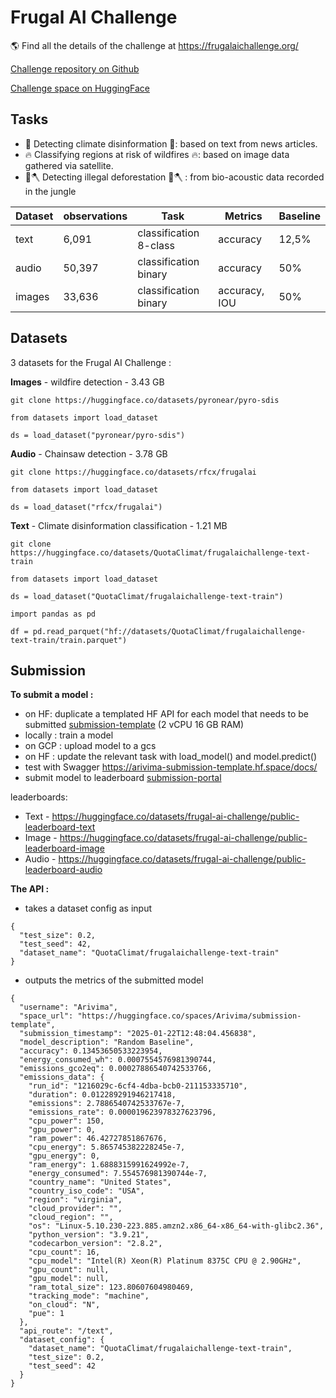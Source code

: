 # Frugal AI Challenge

🌎 Find all the details of the challenge at https://frugalaichallenge.org/

[Challenge repository on Github](git@github.com:frugal-ai-challenge/frugal-ai-challenge.github.io.git)

[Challenge space on HuggingFace](https://huggingface.co/frugal-ai-challenge)

## Tasks

- 📝 Detecting climate disinformation 📝: based on text from news articles.
- 🔥 Classifying regions at risk of wildfires 🔥: based on image data gathered via satellite.
- 🌳🪓 Detecting illegal deforestation 🌳🪓 : from bio-acoustic data recorded in the jungle


| Dataset | observations | Task | Metrics | Baseline |
|---|---|---|---|---|
| text | 6,091 | classification 8-class| accuracy | 12,5% |
| audio | 50,397 | classification binary  |accuracy | 50% |
| images | 33,636 | classification binary  |accuracy, IOU | 50% | 

## Datasets

3 datasets for the Frugal AI Challenge :

**Images** - wildfire detection - 3.43 GB

```
git clone https://huggingface.co/datasets/pyronear/pyro-sdis
```
```
from datasets import load_dataset

ds = load_dataset("pyronear/pyro-sdis")
```

**Audio** - Chainsaw detection - 3.78 GB
```
git clone https://huggingface.co/datasets/rfcx/frugalai
```
```
from datasets import load_dataset

ds = load_dataset("rfcx/frugalai")
```

**Text** - Climate disinformation classification - 1.21 MB
```
git clone https://huggingface.co/datasets/QuotaClimat/frugalaichallenge-text-train
```
```
from datasets import load_dataset

ds = load_dataset("QuotaClimat/frugalaichallenge-text-train")
```
```
import pandas as pd

df = pd.read_parquet("hf://datasets/QuotaClimat/frugalaichallenge-text-train/train.parquet")
```

## Submission

**To submit a model :**
- on HF: duplicate a templated HF API for each model that needs to be submitted [submission-template](https://huggingface.co/spaces/frugal-ai-challenge/submission-template) (2 vCPU 16 GB RAM)
- locally : train a model
- on GCP : upload model to a gcs
- on HF : update the relevant task with load_model() and model.predict()
- test with Swagger https://arivima-submission-template.hf.space/docs/
- submit model to leaderboard [submission-portal](https://huggingface.co/spaces/frugal-ai-challenge/submission-portal)

leaderboards:
- Text - https://huggingface.co/datasets/frugal-ai-challenge/public-leaderboard-text
- Image - https://huggingface.co/datasets/frugal-ai-challenge/public-leaderboard-image
- Audio - https://huggingface.co/datasets/frugal-ai-challenge/public-leaderboard-audio

**The API :**  
- takes a dataset config as input
```
{
  "test_size": 0.2,
  "test_seed": 42,
  "dataset_name": "QuotaClimat/frugalaichallenge-text-train"
}
```
- outputs the metrics of the submitted model
```
{
  "username": "Arivima",
  "space_url": "https://huggingface.co/spaces/Arivima/submission-template",
  "submission_timestamp": "2025-01-22T12:48:04.456838",
  "model_description": "Random Baseline",
  "accuracy": 0.13453650533223954,
  "energy_consumed_wh": 0.0007554576981390744,
  "emissions_gco2eq": 0.00027886540742533766,
  "emissions_data": {
    "run_id": "1216029c-6cf4-4dba-bcb0-211153335710",
    "duration": 0.012289291946217418,
    "emissions": 2.7886540742533767e-7,
    "emissions_rate": 0.000019623978327623796,
    "cpu_power": 150,
    "gpu_power": 0,
    "ram_power": 46.42727851867676,
    "cpu_energy": 5.865745382228245e-7,
    "gpu_energy": 0,
    "ram_energy": 1.6888315991624992e-7,
    "energy_consumed": 7.554576981390744e-7,
    "country_name": "United States",
    "country_iso_code": "USA",
    "region": "virginia",
    "cloud_provider": "",
    "cloud_region": "",
    "os": "Linux-5.10.230-223.885.amzn2.x86_64-x86_64-with-glibc2.36",
    "python_version": "3.9.21",
    "codecarbon_version": "2.8.2",
    "cpu_count": 16,
    "cpu_model": "Intel(R) Xeon(R) Platinum 8375C CPU @ 2.90GHz",
    "gpu_count": null,
    "gpu_model": null,
    "ram_total_size": 123.80607604980469,
    "tracking_mode": "machine",
    "on_cloud": "N",
    "pue": 1
  },
  "api_route": "/text",
  "dataset_config": {
    "dataset_name": "QuotaClimat/frugalaichallenge-text-train",
    "test_size": 0.2,
    "test_seed": 42
  }
}
```

